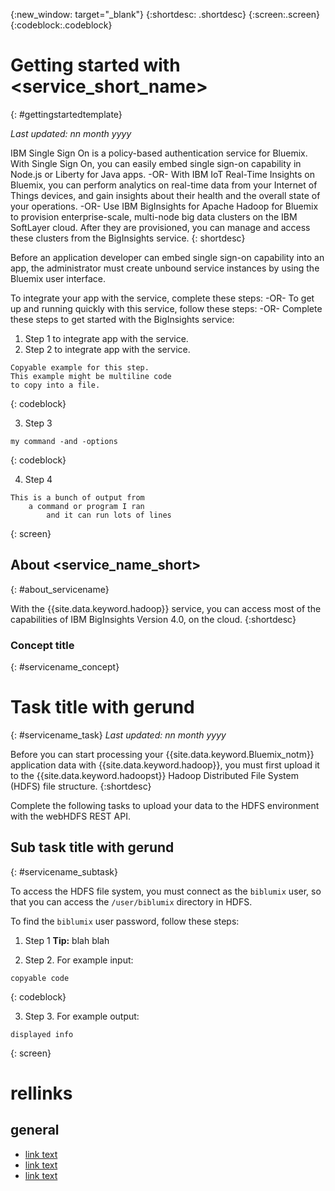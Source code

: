 {:new_window: target="_blank"}
{:shortdesc: .shortdesc}
{:screen:.screen}
{:codeblock:.codeblock}

<!-- This template is for getting started with a third-party Bluemix service. It is a task template intended to document productive use of the service. It is not intended for discovery and conceptual information.  Marketing material about the service is included in the catalog. Don't use the getting started to include more details about
the service. Instead, include short getting started instructions, plus a short code snippet that can show an example of the coding used with your service to give the developer a view of the coding for the service. -->

<!-- The name of this file should remain index.md.
Please delete out content examples and coding that you are not using for your service. -->

# Getting started with <service_short_name>
<!-- Insert your short service name into topic title above -->
{: #gettingstartedtemplate}
<!-- Provide and appropriate ID above -->
*Last updated: nn month yyyy*

<!-- Short description: REQUIRED
The short description section should include one to three sentences describing why a developer would want to use your service in an app. This should be conversational style. For search engine optimization, include the service long name and "Bluemix". Keep the {: shortdesc} after the first paragraph so that the framework renders it properly.

Examples: -->

IBM Single Sign On is a policy-based authentication service for Bluemix. With Single Sign On, you can easily embed single sign-on capability in Node.js or Liberty for Java apps. -OR-
With IBM IoT Real-Time Insights on Bluemix, you can perform analytics on real-time data from your Internet of Things devices, and gain insights about their health and the overall state of your operations.  -OR-
Use IBM BigInsights for Apache Hadoop for Bluemix to provision enterprise-scale, multi-node big data clusters on the IBM SoftLayer cloud. After they are provisioned, you can manage and access these clusters from the BigInsights service.
{: shortdesc}

<!-- If overview content is required, do not include it here. Put it in a separate "## About" section below the task section. -->

<!-- Task section: REQUIRED
The task section includes steps to integrate the service into the app.  
- With task-based, technical information, reduce the conversational style in favor of succinct and direct instructions.
- DO include the basic, most-common-use scenario steps to use the service or integrate it into the app. 
- DO NOT include steps to add the service from the Bluemix catalog; we assume that the user already took steps in the UI to add the service. 
- DO include code snippets in all languages that can be copied, as well as VCAP service info.  
- For additional tasks like configuring, managing, etc., add a task section (## Gerund_task_title) below the task section or "About" section if used. Use a task title such as "Configuring x", "Administering y", "Managing z". -->

<!-- You can include an optional prerequisites paragraph for any prerequisites to be met before integrating the service. For example: -->

Before an application developer can embed single sign-on capability into an app, the administrator must create unbound service instances by using the Bluemix user interface.

<!-- Include a sentence to briefly introduce the steps. Examples: -->

To integrate your app with the service, complete these steps: -OR-
To get up and running quickly with this service, follow these steps: -OR-
Complete these steps to get started with the BigInsights service:

<!-- Use ordered list markup for the step section. For code examples: 
- use three backticks ahead of and after the example (```)
- For copyable code snippet, multi-line, include {: codeblock} following the last set of backticks. A copy button will display in framework in output.
- For copyable command, single line, include {: pre} following the last set of backticks. When displayed, it will show "$" at the beginning of the command example and a copy button, but the copy button will include just the command example.
- For non-copyable output snippet, include {: screen} following the last set of backticks.
 -->

1. Step 1 to integrate app with the service.
2. Step 2 to integrate app with the service.

```
Copyable example for this step. 
This example might be multiline code
to copy into a file.
```
{: codeblock}

3. Step 3

```
my command -and -options
```
{: codeblock}

4. Step 4
```
This is a bunch of output from
	a command or program I ran
		and it can run lots of lines
```
{: screen}

<!-- About service_name_short section: OPTIONAL
This is an optional overview section if needed for your service. Delete this section if not using. -->

## About <service_name_short>
<!-- Insert your short service name into topic title above -->
{: #about_servicename}

<!-- The short description section should include a sentence introducing the concepts. For example: -->
With the {{site.data.keyword.hadoop}} service, you can access most of the capabilities of IBM BigInsights Version 4.0, on the cloud. 
{:shortdesc}

### Concept title
{: #servicename_concept}


<!-- Additional task section: OPTIONAL
If you have additional tasks like configuring, managing, etc. you can add on or more task sections for your service. Use a task title with gerun such as "Configuring x", "Administering y", "Managing z".
Delete this section if not using. -->

# Task title with gerund
<!-- for example, Uploading your data -->
{: #servicename_task}
*Last updated: nn month yyyy*

<!-- The short description section should include a sentence describing why this task is needed. For search engine optimization, include the service long name and "Bluemix". For example: -->

Before you can start processing your {{site.data.keyword.Bluemix_notm}} application data with {{site.data.keyword.hadoop}}, you must first upload it to the {{site.data.keyword.hadoopst}} Hadoop Distributed File System (HDFS) file structure. 
{:shortdesc}

<!-- Include a sentence to briefly introduce the steps/subtopics. Example: -->
Complete the following tasks to upload your data to the HDFS environment with the webHDFS REST API.

## Sub task title with gerund
<!-- for example, Finding the password -->
{: #servicename_subtask}

<!-- Include a sentence describing why this task is needed.  For example: -->
To access the HDFS file system, you must connect as the `biblumix` user, so that you can access the `/user/biblumix` directory in HDFS.

<!-- Include a sentence to briefly introduce the steps. For example:-->

To find the `biblumix` user password, follow these steps:

<!-- Use ordered list markup for the step section. Include code examples as needed. -->

1. Step 1
**Tip:** blah blah

2. Step 2. For example input:
```
copyable code
```
{: codeblock}

3. Step 3. For example output:
```
displayed info
```
{: screen}

<!-- Related links section: REQUIRED.
Related links display in the upper right of the getting started page. 
Ensure that you retain the lowercase headings as shown in this template. These are converted to IDs during transform and the doc framework keys off the IDs for display. The doc framework provides the correct headings. 
Also ensure that the related links stay in position at the end of this file.-->
<!-- Please delete all comments within the related links section to avoid breaking the build. Thanks. -->

# rellinks
## general 
<!-- Include a link to your full product documentation and other sites as needed. -->
<!-- NOTE: Remove these comments when using this template. Otherwise the comment will break the build! Thanks. -->
* [link text](URL)
* [link text](URL)
* [link text](URL)
